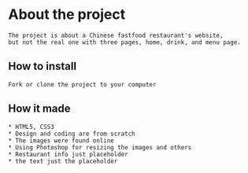 # About the project
    The project is about a Chinese fastfood restaurant's website,
    but not the real one with three pages, home, drink, and menu page.

## How to install
    Fork or clone the project to your computer

## How it made
    * HTML5, CSS3
    * Design and coding are from scratch
    * The images were found online
    * Using Photoshop for resizing the images and others
    * Restaurant info just placeholder
    * the text just the placeholder
